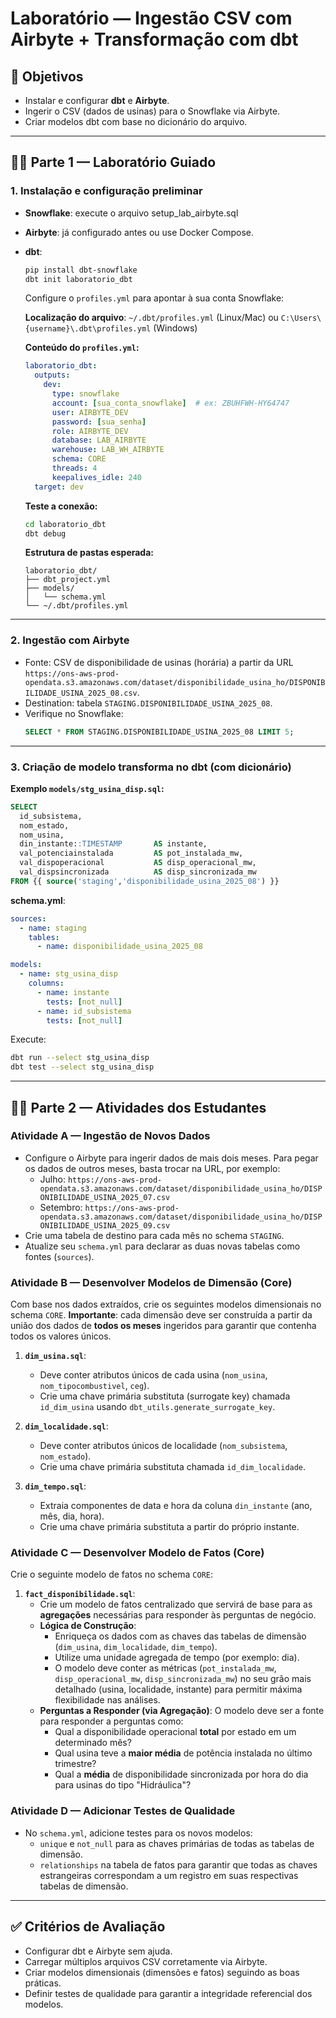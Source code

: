 # Laboratório — Ingestão CSV com Airbyte + Transformação com dbt

## 🎯 Objetivos
- Instalar e configurar **dbt** e **Airbyte**.  
- Ingerir o CSV (dados de usinas) para o Snowflake via Airbyte.  
- Criar modelos dbt com base no dicionário do arquivo.  

---

## 🧑‍🏫 Parte 1 — Laboratório Guiado

### 1. Instalação e configuração preliminar
- **Snowflake**: execute o arquivo setup_lab_airbyte.sql
- **Airbyte**: já configurado antes ou use Docker Compose.  
- **dbt**:
  ```bash
  pip install dbt-snowflake
  dbt init laboratorio_dbt
  ```
  Configure o `profiles.yml` para apontar à sua conta Snowflake:
  
  **Localização do arquivo**: `~/.dbt/profiles.yml` (Linux/Mac) ou `C:\Users\{username}\.dbt\profiles.yml` (Windows)
  
  **Conteúdo do `profiles.yml`:**
  ```yaml
  laboratorio_dbt:
    outputs:
      dev:
        type: snowflake
        account: [sua_conta_snowflake]  # ex: ZBUHFWH-HY64747
        user: AIRBYTE_DEV
        password: [sua_senha]
        role: AIRBYTE_DEV
        database: LAB_AIRBYTE
        warehouse: LAB_WH_AIRBYTE
        schema: CORE
        threads: 4
        keepalives_idle: 240
    target: dev
  ```
  
  **Teste a conexão:**
  ```bash
  cd laboratorio_dbt
  dbt debug
  ```
  
  **Estrutura de pastas esperada:**
  ```
  laboratorio_dbt/
  ├── dbt_project.yml
  ├── models/
  │   └── schema.yml
  └── ~/.dbt/profiles.yml
  ```

---

### 2. Ingestão com Airbyte
- Fonte: CSV de disponibilidade de usinas (horária) a partir da URL `https://ons-aws-prod-opendata.s3.amazonaws.com/dataset/disponibilidade_usina_ho/DISPONIBILIDADE_USINA_2025_08.csv`.  
- Destination: tabela `STAGING.DISPONIBILIDADE_USINA_2025_08`.  
- Verifique no Snowflake:
  ```sql
  SELECT * FROM STAGING.DISPONIBILIDADE_USINA_2025_08 LIMIT 5;
  ```

---

### 3. Criação de modelo transforma no dbt (com dicionário)

**Exemplo `models/stg_usina_disp.sql`:**
```sql
SELECT
  id_subsistema,
  nom_estado,
  nom_usina,
  din_instante::TIMESTAMP       AS instante,
  val_potenciainstalada         AS pot_instalada_mw,
  val_dispoperacional           AS disp_operacional_mw,
  val_dispsincronizada          AS disp_sincronizada_mw
FROM {{ source('staging','disponibilidade_usina_2025_08') }}
```

**schema.yml**:
```yaml
sources:
  - name: staging
    tables:
      - name: disponibilidade_usina_2025_08

models:
  - name: stg_usina_disp
    columns:
      - name: instante
        tests: [not_null]
      - name: id_subsistema
        tests: [not_null]
```

Execute:
```bash
dbt run --select stg_usina_disp
dbt test --select stg_usina_disp
```

---

## 🧑‍💻 Parte 2 — Atividades dos Estudantes

### Atividade A — Ingestão de Novos Dados
- Configure o Airbyte para ingerir dados de mais dois meses. Para pegar os dados de outros meses, basta trocar na URL, por exemplo:
  - Julho: `https://ons-aws-prod-opendata.s3.amazonaws.com/dataset/disponibilidade_usina_ho/DISPONIBILIDADE_USINA_2025_07.csv`
  - Setembro: `https://ons-aws-prod-opendata.s3.amazonaws.com/dataset/disponibilidade_usina_ho/DISPONIBILIDADE_USINA_2025_09.csv`
- Crie uma tabela de destino para cada mês no schema `STAGING`.
- Atualize seu `schema.yml` para declarar as duas novas tabelas como fontes (`sources`).

### Atividade B — Desenvolver Modelos de Dimensão (Core)
Com base nos dados extraídos, crie os seguintes modelos dimensionais no schema `CORE`. 
**Importante**: cada dimensão deve ser construída a partir da união dos dados de **todos os meses** ingeridos para garantir que contenha todos os valores únicos.

1.  **`dim_usina.sql`**:
    - Deve conter atributos únicos de cada usina (`nom_usina`, `nom_tipocombustivel`, `ceg`).
    - Crie uma chave primária substituta (surrogate key) chamada `id_dim_usina` usando `dbt_utils.generate_surrogate_key`.

2.  **`dim_localidade.sql`**:
    - Deve conter atributos únicos de localidade (`nom_subsistema`, `nom_estado`).
    - Crie uma chave primária substituta chamada `id_dim_localidade`.

3.  **`dim_tempo.sql`**:
    - Extraia componentes de data e hora da coluna `din_instante` (ano, mês, dia, hora).
    - Crie uma chave primária substituta a partir do próprio instante.

### Atividade C — Desenvolver Modelo de Fatos (Core)
Crie o seguinte modelo de fatos no schema `CORE`:

1.  **`fact_disponibilidade.sql`**:
    - Crie um modelo de fatos centralizado que servirá de base para as **agregações** necessárias para responder às perguntas de negócio.
    - **Lógica de Construção**:
        - Enriqueça os dados com as chaves das tabelas de dimensão (`dim_usina`, `dim_localidade`, `dim_tempo`).
        - Utilize uma unidade agregada de tempo (por exemplo: dia).
        - O modelo deve conter as métricas (`pot_instalada_mw`, `disp_operacional_mw`, `disp_sincronizada_mw`) no seu grão mais detalhado (usina, localidade, instante) para permitir máxima flexibilidade nas análises.
    - **Perguntas a Responder (via Agregação)**: O modelo deve ser a fonte para responder a perguntas como:
        - Qual a disponibilidade operacional **total** por estado em um determinado mês?
        - Qual usina teve a **maior média** de potência instalada no último trimestre?
        - Qual a **média** de disponibilidade sincronizada por hora do dia para usinas do tipo "Hidráulica"?

### Atividade D — Adicionar Testes de Qualidade
- No `schema.yml`, adicione testes para os novos modelos:
  - `unique` e `not_null` para as chaves primárias de todas as tabelas de dimensão.
  - `relationships` na tabela de fatos para garantir que todas as chaves estrangeiras correspondam a um registro em suas respectivas tabelas de dimensão.

---

## ✅ Critérios de Avaliação
- Configurar dbt e Airbyte sem ajuda.  
- Carregar múltiplos arquivos CSV corretamente via Airbyte.  
- Criar modelos dimensionais (dimensões e fatos) seguindo as boas práticas.
- Definir testes de qualidade para garantir a integridade referencial dos modelos.
